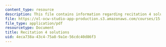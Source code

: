 ```yaml
---
content_type: resource
description: This file contains information regarding recitation 4 solutions.
file: https://ol-ocw-studio-app-production.s3.amazonaws.com/courses/15-053-optimization-methods-in-management-science-spring-2013/4eca738a43c475a89a1e56cdc40d86f3_MIT15_053S13_rec04sol.pdf
file_type: application/pdf
resourcetype: Document
title: Recitation 4 solutions
uid: 4eca738a-43c4-75a8-9a1e-56cdc40d86f3
---
```

